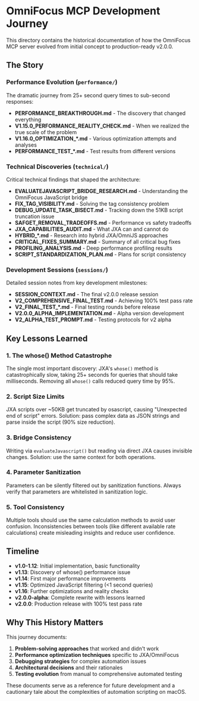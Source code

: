 # OmniFocus MCP Development Journey

This directory contains the historical documentation of how the OmniFocus MCP server evolved from initial concept to production-ready v2.0.0.

## The Story

### Performance Evolution (`performance/`)
The dramatic journey from 25+ second query times to sub-second responses:
- **PERFORMANCE_BREAKTHROUGH.md** - The discovery that changed everything
- **V1.15.0_PERFORMANCE_REALITY_CHECK.md** - When we realized the true scale of the problem
- **V1.16.0_OPTIMIZATION_*.md** - Various optimization attempts and analyses
- **PERFORMANCE_TEST_*.md** - Test results from different versions

### Technical Discoveries (`technical/`)
Critical technical findings that shaped the architecture:
- **EVALUATEJAVASCRIPT_BRIDGE_RESEARCH.md** - Understanding the OmniFocus JavaScript bridge
- **FIX_TAG_VISIBILITY.md** - Solving the tag consistency problem
- **DEBUG_UPDATE_TASK_BISECT.md** - Tracking down the 51KB script truncation issue
- **SAFGET_REMOVAL_TRADEOFFS.md** - Performance vs safety tradeoffs
- **JXA_CAPABILITIES_AUDIT.md** - What JXA can and cannot do
- **HYBRID_*.md** - Research into hybrid JXA/OmniJS approaches
- **CRITICAL_FIXES_SUMMARY.md** - Summary of all critical bug fixes
- **PROFILING_ANALYSIS.md** - Deep performance profiling results
- **SCRIPT_STANDARDIZATION_PLAN.md** - Plans for script consistency

### Development Sessions (`sessions/`)
Detailed session notes from key development milestones:
- **SESSION_CONTEXT.md** - The final v2.0.0 release session
- **V2_COMPREHENSIVE_FINAL_TEST.md** - Achieving 100% test pass rate
- **V2_FINAL_TEST_*.md** - Final testing rounds before release
- **V2.0.0_ALPHA_IMPLEMENTATION.md** - Alpha version development
- **V2_ALPHA_TEST_PROMPT.md** - Testing protocols for v2 alpha

## Key Lessons Learned

### 1. The whose() Method Catastrophe
The single most important discovery: JXA's `whose()` method is catastrophically slow, taking 25+ seconds for queries that should take milliseconds. Removing all `whose()` calls reduced query time by 95%.

### 2. Script Size Limits
JXA scripts over ~50KB get truncated by osascript, causing "Unexpected end of script" errors. Solution: pass complex data as JSON strings and parse inside the script (90% size reduction).

### 3. Bridge Consistency
Writing via `evaluateJavascript()` but reading via direct JXA causes invisible changes. Solution: use the same context for both operations.

### 4. Parameter Sanitization
Parameters can be silently filtered out by sanitization functions. Always verify that parameters are whitelisted in sanitization logic.

### 5. Tool Consistency
Multiple tools should use the same calculation methods to avoid user confusion. Inconsistencies between tools (like different available rate calculations) create misleading insights and reduce user confidence.

## Timeline

- **v1.0-1.12**: Initial implementation, basic functionality
- **v1.13**: Discovery of whose() performance issue
- **v1.14**: First major performance improvements
- **v1.15**: Optimized JavaScript filtering (<1 second queries)
- **v1.16**: Further optimizations and reality checks
- **v2.0.0-alpha**: Complete rewrite with lessons learned
- **v2.0.0**: Production release with 100% test pass rate

## Why This History Matters

This journey documents:
1. **Problem-solving approaches** that worked and didn't work
2. **Performance optimization techniques** specific to JXA/OmniFocus
3. **Debugging strategies** for complex automation issues
4. **Architectural decisions** and their rationales
5. **Testing evolution** from manual to comprehensive automated testing

These documents serve as a reference for future development and a cautionary tale about the complexities of automation scripting on macOS.